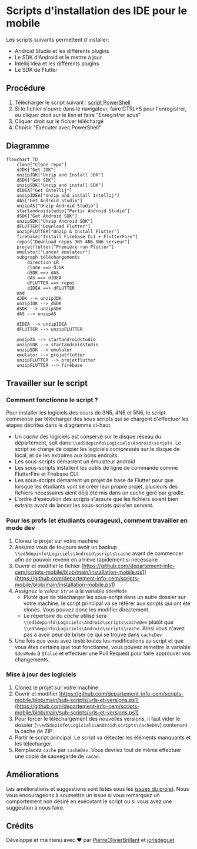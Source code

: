 # Scripts d'installation des IDE pour le mobile

Les scripts suivants permettent d'installer:

- Android Studio et les différents plugins
- Le SDK d'Android et le mettre à jour
- Intellij Idea et les différents plugins
- Le SDK de Flutter

## Procédure

1. Télécharger le script suivant : [script PowerShell](https://raw.githubusercontent.com/departement-info-cem/scripts-mobile/main/installation-mobile.ps1 "download")
2. Si le fichier s'ouvre dans le navigateur, faire CTRL+S pour l'enregistrer, ou cliquer droit sur le lien et faire "Enregistrer sous"
3. Cliquer droit sur le fichier téléchargé
4. Choisir "Exécuter avec PowerShell"

## Diagramme
```mermaid
flowchart TD
    clone["Clone repo"]
    dJDK["Get JDK"]
    unzipJDK["Unzip and Install JDK"]
    dSDK["Get SDK"]
    unzipSDK["Unzip and install SDK"]
    dIDEA["Get Intellij"]
    unzipIDEA["Unzip and install Intellij"]
    dAS["Get Android Studio"]
    unzipAS["Unzip Android Studio"]
    startandroidstudio["Partir Android Studio"]
    dSDK["Get Android SDK"]
    unzipSDK["Unzip Android SDK"]
    dFLUTTER["Download Flutter"]
    unzipFLUTTER["Unzip & Install Flutter"]
    firebase["Install Firebase CLI + FlutterFire"]
    repos["Download repos 3N5 4N6 5N6 serveur"]
    projetflutter["Première run Flutter"]
    emulator["Lancer émulateur"]
    subgraph téléchargements
        direction LR
        clone ==> dJDK
        dSDK ==> dAS
        dAS ==> dIDEA
        dFLUTTER ==> repos
        dIDEA ==> dFLUTTER
    end
    dJDK --> unzipJDK
    unzipJDK --> dSDK
    dSDK --> unzipSDK
    dAS --> unzipAS
    
    dIDEA --> unzipIDEA
    dFLUTTER --> unzipFLUTTER
    
    unzipAS --> startandroidstudio
    unzipSDK --> startandroidstudio
    unzipSDK --> emulator
    emulator --> projetflutter
    unzipFLUTTER --> projetflutter
    unzipFLUTTER --> firebase
```

## Travailler sur le script

### Comment fonctionne le script ?

Pour installer les logiciels des cours de 3N5, 4N6 et 5N6, le script commence par télécharger des sous scripts qui se chargent d'effectuer les étapes décrites dans le diagramme ci-haut.

- Un *cache* des logiciels est conservé sur le disque réseau du département, soit dans `\\ed5depinfo\Logiciels\Android\scripts`. Le script se charge de copier les logiciels compressés sur le disque de local, et de les extraires aux bons endroits.
- Les sous-scripts démarrent un émulateur android
- Les sous-scripts installent les outils de ligne de commande comme FlutterFire et Firebase CLI
- Les sous-scripts démarrent un projet de base de Flutter pour que lorsque les étudiants vont se créer leur propre projet, plusieurs des fichiers nécessaires aient déjà été mis dans un cache géré par gradle.
- L'ordre d'exécution des scripts s'assure que les fichiers soient bien extraits avant de lancer les sous-scripts qui s'en servent.

### Pour les profs (et étudiants courageux), comment travailler en mode dev

1. Clonez le projet sur votre machine
2. Assurez vous de toujours avoir un backup `\\ed5depinfo\Logiciels\Android\scripts\cache` avant de commencer afin de pouvoir revenir en arriève rapidement si nécessaire
3. Ouvrir et modifier le fichier [https://github.com/departement-info-cem/scripts-mobile/blob/main/installation-mobile.ps1](https://github.com/departement-info-cem/scripts-mobile/blob/main/installation-mobile.ps1)
4. Assignez la valeur `$true` à la variable `$devMode`
   - Plutôt que de télécharger les sous-script dans un autre dossier sur votre machine, le script principal va se référer aux scripts qui ont été clonés. Vous pouvez donc les modifier directement.
   - Le répertoire du *cache* utilisé sera `\\ed5depinfo\Logiciels\Android\scripts\cacheDev` plutôt que `\\ed5depinfo\Logiciels\Android\scripts\cache`. Ainsi vous n'avez pas à avoir peur de briser ce qui se trouve dans `cacheDev`
5. Une fois que vous avez testé toutes les modifications au script et que vous êtes certains que tout fonctionne, vous pouvez remettre la variable `$devMode` à `$false` et effectuer une Pull Request pour faire approuver vos changements.

### Mise à jour des logiciels

1. Clonez le projet sur votre machine
2. Ouvrir et modifier [https://github.com/departement-info-cem/scripts-mobile/blob/main/sub-scripts/urls-et-versions.ps1](https://github.com/departement-info-cem/scripts-mobile/blob/main/sub-scripts/urls-et-versions.ps1)
3. Pour forcer le téléchargement des nouvelles versions, il faut vider le dossier (`\\ed5depinfo\Logiciels\Android\scripts\cacheDev`) contenant la cache de ZIP
4. Partir le script principal. Le script va détecter les éléments manquants et les télécharger.
5. Remplacez `cache` par `cacheDev`. Vous devriez tout de même effectuer une copie de sauvegarde de `cache`.

## Améliorations

Les améliorations et suggestions sont listés sous les [issues du projet](https://github.com/departement-info-cem/scripts-mobile/issues). Nous vous encourageons à soumettre un issue si vous remarquez un comportement non désiré en exécutant le script ou si vous avez une suggestion à nous faire.

## Crédits

Développé et maintenu avec ❤️ par [PierreOlivierBrillant](https://github.com/PierreOlivierBrillant) et [jorisdeguet](https://github.com/jorisdeguet)
